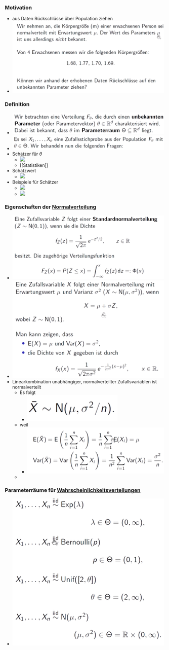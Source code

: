 ### Motivation
+ aus Daten Rückschlüsse über Population ziehen
+ ![](Pasted%20image%2020221208152257.png)

### Definition
+ ![](Pasted%20image%2020221208152331.png)
+ ![](Pasted%20image%2020221208152347.png)
+ Schätzer für $\theta$
	+ ![](Pasted%20image%2020221208152641.png)
	+ [[Statistiken]]
+ Schätzwert
	+ ![](Pasted%20image%2020221208152658.png)
+ Beispiele für Schätzer
	+ ![](Pasted%20image%2020221208152900.png)
	+ ![](Pasted%20image%2020221208152904.png)

### Eigenschaften der [Normalverteilung](../../Wahrscheinlichkeitstheorie/Wahrscheinlichkeitsverteilungen/Normalverteilung.md)
+ ![](Pasted%20image%2020221208153313.png)
+ ![](Pasted%20image%2020221208153331.png)
+ Linearkombination unabhängiger, normalverteilter Zufallsvariablen ist normalverteilt
	+ Es folgt
		+ ![](Pasted%20image%2020221208153748.png)
	+ weil
		+ ![](Pasted%20image%2020221208153732.png)
	+ 

### Parameterräume für  [Wahrscheinlichkeitsverteilungen](../../Wahrscheinlichkeitstheorie/Wahrscheinlichkeitsverteilungen/Wahrscheinlichkeitsverteilungen.md)
+ ![](Pasted%20image%2020221208152432.png)